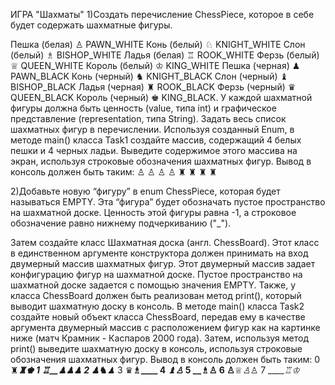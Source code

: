 ИГРА "Шахматы"
1)Создать перечисление ChessPiece, которое в себе будет содержать шахматные фигуры.

Пешка (белая)  ♙   PAWN_WHITE
Конь (белый)   ♘   KNIGHT_WHITE
Слон (белый)   ♗   BISHOP_WHITE
Ладья (белая)  ♖   ROOK_WHITE
Ферзь (белый)  ♕   QUEEN_WHITE
Король (белый) ♔   KING_WHITE
Пешка (черная)  ♟   PAWN_BLACK
Конь (черный)   ♞   KNIGHT_BLACK
Слон (черный)   ♝   BISHOP_BLACK
Ладья (черная)  ♜   ROOK_BLACK
Ферзь (черный)  ♛   QUEEN_BLACK
Король (черный) ♚   KING_BLACK.
У каждой шахматной фигуры должна быть ценность (value, типа int) и графическое 
представление (representation, типа String). Задать весь список шахматных фигур в перечислении.
Используя созданный Enum, в методе main() класса Task1 создайте массив, содержащий 4 белых пешки и 4 черных ладьи.
   Выведите содержимое этого массива на экран, используя строковые обозначения шахматных фигур.
   Вывод в консоль должен быть таким:
   ♙ ♙ ♙ ♙ ♜ ♜ ♜ ♜

2)Добавьте новую “фигуру” в enum ChessPiece, которая будет называться EMPTY. Эта “фигура” будет обозначать пустое 
пространство на шахматной доске. Ценность этой фигуры равна -1, 
а строковое обозначение равно нижнему подчеркиванию ("_").

Затем создайте класс Шахматная доска (англ. ChessBoard). Этот класс в единственном аргументе конструктора должен 
принимать на вход двумерный массив шахматных фигур. Этот двумерный массив задает конфигурацию фигур на шахматной доске.
Пустое пространство на шахматной доске задается с помощью значения EMPTY. Также, у класса ChessBoard должен быть 
реализован метод print(), который выводит шахматную доску в консоль.
В методе main() класса Task2 создайте новый объект класса ChessBoard, передав ему в качестве аргумента двумерный 
массив с расположением фигур как на картинке ниже (матч Крамник - Каспаров 2000 года).
Затем, используя метод print() выведите шахматную доску в консоль, используя строковые обозначения шахматных фигур.
Вывод в консоль должен быть таким:
0    ♜____♜♚_
1    _♖__♟♟_♟
2    ♟_♞___♟_
3    ♛__♗____
4    ___♝♙___
5    ____♗♙__
6    ♙__♕_♙_♙
7    _____♖♔_